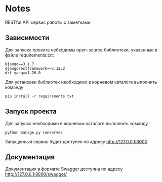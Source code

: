 # Notes
RESTful API сервис работы с заметками
## Зависимости
Для запуска проекта небходимы open-source библиотеки, указанные в файле requirements.txt:
```text
Django==3.1.7
djangorestframework==3.12.2
drf-yasg==1.20.0
``` 
Для установки библиотек необходимо в корневом каталоге выполнить команду
```shell script
pip install -r requirements.txt
```
## Запуск проекта
Для запуска необходимо в корневом каталоге выполнить команду 
```shell script
python manage.py runserver
```
Запущенный сервис будет доступен по адресу http://127.0.0.1:8000
## Документация
Документация в формате Swagger доступна по адресу http://127.0.0.1:8000/swagger/
